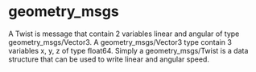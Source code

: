 # geometry_msgs
A Twist is message that contain 2 variables linear and angular of type geometry_msgs/Vector3. A geometry_msgs/Vector3 type contain 3 variables x, y, z of type float64. Simply a geometry_msgs/Twist is a data structure that can be used to write linear and angular speed. 
